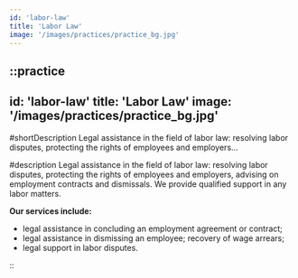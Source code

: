 ```yaml
---
id: 'labor-law'
title: 'Labor Law'
image: '/images/practices/practice_bg.jpg'
---
```

::practice
---
id: 'labor-law'
title: 'Labor Law'
image: '/images/practices/practice_bg.jpg'
---

#shortDescription
Legal assistance in the field of labor law: resolving labor disputes, protecting the rights of employees and employers...

#description
Legal assistance in the field of labor law: resolving labor disputes, protecting the rights of employees and employers, advising on employment contracts and dismissals. We provide qualified support in any labor matters.

**Our services include:**
- legal assistance in concluding an employment agreement or contract;
- legal assistance in dismissing an employee; recovery of wage arrears;
- legal support in labor disputes.

::
